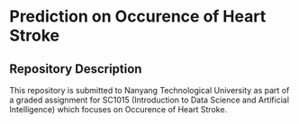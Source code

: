 # Prediction on Occurence of Heart Stroke

## Repository Description

This repository is submitted to Nanyang Technological University as part of a graded assignment for SC1015 (Introduction to Data Science and Artificial Intelligence) which focuses on Occurence of Heart Stroke.

